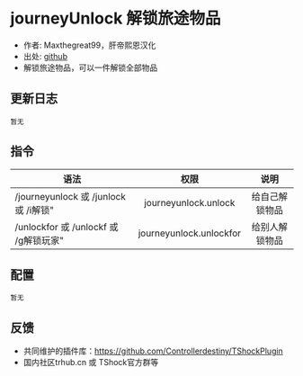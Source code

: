 # journeyUnlock 解锁旅途物品

- 作者: Maxthegreat99，肝帝熙恩汉化
- 出处: [github](https://github.com/Maxthegreat99/journeyUnlock)
- 解锁旅途物品，可以一件解锁全部物品

## 更新日志

```
暂无
```

## 指令

| 语法           |        权限         |   说明   |
| -------------- | :-----------------: | :------: |
| /journeyunlock 或 /junlock 或 /i解锁" |  journeyunlock.unlock  | 给自己解锁物品|
| /unlockfor 或 /unlockf 或 /g解锁玩家" |  journeyunlock.unlockfor  | 给别人解锁物品|

## 配置

```
暂无
```
## 反馈
- 共同维护的插件库：https://github.com/Controllerdestiny/TShockPlugin
- 国内社区trhub.cn 或 TShock官方群等
